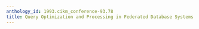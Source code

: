 ```yaml
---
anthology_id: 1993.cikm_conference-93.78
title: Query Optimization and Processing in Federated Database Systems
---
```

